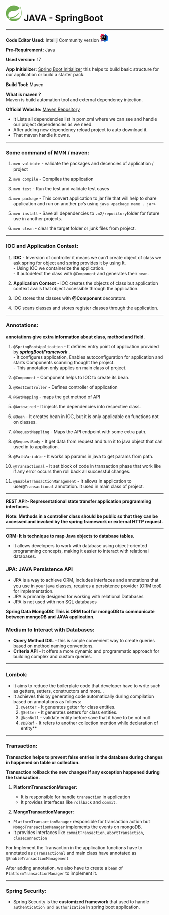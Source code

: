 <img src="./springBoot-icon.png" title="Spring Boot Icon" width="50"/> JAVA - SpringBoot 
=================

---

**Code Editor Used:** Intellij Community version <img src="./IntelliJ_IDEA_Icon.png" title="IntelliJ IDEA Icon" width="25"/>

**Pre-Requirement:** Java

**Used version:** 17

**App Initializer:** [Spring Boot Initializer](https://start.spring.io/) this helps to build basic structure for our application or build a starter pack.

**Build Tool:** Maven

**What is maven ?**  
Maven is build automation tool and external dependency injection.

**Official Website:** [Maven Repository ](https://mvnrepository.com/)  
- It Lists all dependencies list in pom.xml where we can see and handle our project dependencies as we need.
- After adding new dependency reload project to auto download it.
- That maven handle it owns.

---
### Some command of MVN / maven:

1.  `mvn validate` - validate the packages and decencies of application / project

2.  `mvn compile` - Compiles the application
3.  `mvn test` - Run the test and validate test cases
4.  `mvn package` - This convert application to jar file that will help to share application and run on another pc’s using `java <package name . jar>`
5.  `mvn install` - Save all dependencies to `.m2/repository`folder for future use in another projects.
6.  `mvn clean` - clear the target folder or junk files from project.   

---

### IOC and Application Context:
1.  **IOC** - Inversion of controller it means we can’t create object of class we ask spring for object and spring provides it by using It.  
    \- Using IOC we containerize the application.  
    \- It autodetect the class with `@Component` and generates their `bean`.
 
2.  **Application Context** - IOC creates the objects of class but application context avails that object accessible through the application.

3. IOC stores that classes with **@Component** decorators.

4. IOC scans classes and stores register classes through the application.

---

### Annotations:

**annotations give extra information about class, method and field.**

1.  `@SpringBootApplication` - It defines entry point of application provided by ___springBootFramework .___  
    \- It configures application, Enables autoconfiguration for application and starts Components scanning thought the project.   
    \- This annotation only applies on main class of project.

2.  `@Component` - Component helps to IOC to create its bean.

3.  `@RestController` - Defines controller of application

4.  `@GetMapping` - maps the get method of API
 
5. `@Autowired` - It injects the dependencies into respective class.
 
6. `@Bean` - It creates bean in IOC, but it is only applicable on functions not on classes.

7. `@RequestMappling` - Maps the API endpoint with some extra path.

8. `@RequestBody` - It get data from request and turn it to java object that can used in to application.

9. `@PathVariable` - It works ap params in java to get params from path.

10. `@Transactional` - It set block of code in transaction phase that work like if any error occurs then roll back all successful changes.

11. `@EnableTransactionManagement` - It allows in application to user`@Transactional` annotation. It used in main class of project.

---

**REST API:- Representational state transfer application programming interfaces.**

**Note: Methods in a controller class should be public so that they can be accessed and invoked by the spring framework or external HTTP request.**

---

**ORM: It is technique to map Java objects to database tables.**

*   It allows developers to work with database using object-oriented programming concepts, making it easier to interact with relational databases.

### JPA: JAVA Persistence API

*   JPA is a way to achieve ORM, includes interfaces and annotations that you use in your java classes, requires a persistence provider (ORM tool) for implementation.
*   JPA is primarily designed for working with relational Databases
*   JPA is not used with non SQL databases

**Spring Data MongoDB: This is ORM tool for mongoDB to communicate between mongoDB and JAVA application.**

### Medium to Interact with Databases:

*   **Query Method DSL** - this is simple convenient way to create queries based on method naming conventions.
*   **Criteria API** - It offers a more dynamic and programmatic approach for building complex and custom queries.

---

### Lombok:

*   It aims to reduce the boilerplate code that developer have to write such as getters, setters, constructors and more...
*   It achieves this by generating code automatically during compilation based on annotations as follows:  
    1. `@Getter` - It generates getter for class entities.  
    2. `@Setter` - It generates setters for class entities.  
    3. `@NonNull` - validate entity before save that it have to be not null  
    4. `@DBRef` - It refers to another collection mention while declaration of entity**

---

### Transaction:

**Transaction helps to prevent false entries in the database during changes in happened on table or collection.**

**Transaction rollback the new changes if any exception happened during the transaction.**

1. **PlatformTransactionManager:**
   *   It is responsible for handle `transaction` in application
   *   It provides interfaces like `rollback` and `commit`.
   
2. **MongoTransactionManager:**
*   `PlatformTransactionManager` responsible for transaction action but `MongoTransactionManager` implements the events on mongoDB.
*   It provides interfaces like `commitTransaction`, `abortTransaction`, `closeConnection`

For Implement the Transaction in the application functions have to annotated as `@Transactional` and main class have annotated as `@EnableTransactionManagement`

After adding annotation, we also have to create a `bean` of `PlatformTransactionManager` to implement it.

---

### Spring Security:

*   Spring Security is the **customized framework** that used to handle `authentication and authorization` in spring boot application.
